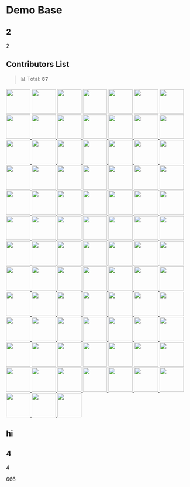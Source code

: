 # Demo Base

## 2
2

## Contributors List

> 📊 Total: <kbd>**87**</kbd>

<a href="https://github.com/simaQ" title="simaQ">
  <img src="https://avatars.githubusercontent.com/u/6628666?v=4" width="66" />
</a>
<a href="https://github.com/leungwensen" title="leungwensen">
  <img src="https://avatars.githubusercontent.com/u/1655789?v=4" width="66" />
</a>
<a href="https://github.com/hustcc" title="hustcc">
  <img src="https://avatars.githubusercontent.com/u/7856674?v=4" width="66" />
</a>
<a href="https://github.com/dxq613" title="dxq613">
  <img src="https://avatars.githubusercontent.com/u/1264678?v=4" width="66" />
</a>
<a href="https://github.com/elaine1234" title="elaine1234">
  <img src="https://avatars.githubusercontent.com/u/8325822?v=4" width="66" />
</a>
<a href="https://github.com/visiky" title="visiky">
  <img src="https://avatars.githubusercontent.com/u/15646325?v=4" width="66" />
</a>
<a href="https://github.com/zqlu" title="zqlu">
  <img src="https://avatars.githubusercontent.com/u/1142242?v=4" width="66" />
</a>
<a href="https://github.com/paleface001" title="paleface001">
  <img src="https://avatars.githubusercontent.com/u/5888974?v=4" width="66" />
</a>
<a href="https://github.com/brucetoo" title="brucetoo">
  <img src="https://avatars.githubusercontent.com/u/6925516?v=4" width="66" />
</a>
<a href="https://github.com/lxfu1" title="lxfu1">
  <img src="https://avatars.githubusercontent.com/u/31396322?v=4" width="66" />
</a>
<a href="https://github.com/apps/dependabot-preview" title="dependabot-preview[bot]">
  <img src="https://avatars.githubusercontent.com/in/2141?v=4" width="66" />
</a>
<a href="https://github.com/cipchk" title="cipchk">
  <img src="https://avatars.githubusercontent.com/u/2987467?v=4" width="66" />
</a>
<a href="https://github.com/xile611" title="xile611">
  <img src="https://avatars.githubusercontent.com/u/6111424?v=4" width="66" />
</a>
<a href="https://github.com/guisturdy" title="guisturdy">
  <img src="https://avatars.githubusercontent.com/u/7098619?v=4" width="66" />
</a>
<a href="https://github.com/afc163" title="afc163">
  <img src="https://avatars.githubusercontent.com/u/507615?v=4" width="66" />
</a>
<a href="https://github.com/pddpd" title="pddpd">
  <img src="https://avatars.githubusercontent.com/u/15177000?v=4" width="66" />
</a>
<a href="https://github.com/chenshuai2144" title="chenshuai2144">
  <img src="https://avatars.githubusercontent.com/u/8186664?v=4" width="66" />
</a>
<a href="https://github.com/ArranZeyuWang" title="ArranZeyuWang">
  <img src="https://avatars.githubusercontent.com/u/31071085?v=4" width="66" />
</a>
<a href="https://github.com/BBSQQ" title="BBSQQ">
  <img src="https://avatars.githubusercontent.com/u/35586469?v=4" width="66" />
</a>
<a href="https://github.com/maplor" title="maplor">
  <img src="https://avatars.githubusercontent.com/u/5591805?v=4" width="66" />
</a>
<a href="https://github.com/zhfanrui" title="zhfanrui">
  <img src="https://avatars.githubusercontent.com/u/6560377?v=4" width="66" />
</a>
<a href="https://github.com/xudafeng" title="xudafeng">
  <img src="https://avatars.githubusercontent.com/u/1011681?v=4" width="66" />
</a>
<a href="https://github.com/Leannechn" title="Leannechn">
  <img src="https://avatars.githubusercontent.com/u/6812138?v=4" width="66" />
</a>
<a href="https://github.com/Frezc" title="Frezc">
  <img src="https://avatars.githubusercontent.com/u/6942296?v=4" width="66" />
</a>
<a href="https://github.com/yujs" title="yujs">
  <img src="https://avatars.githubusercontent.com/u/16610138?v=4" width="66" />
</a>
<a href="https://github.com/liuzhenying" title="liuzhenying">
  <img src="https://avatars.githubusercontent.com/u/11748654?v=4" width="66" />
</a>
<a href="https://github.com/BlackGanglion" title="BlackGanglion">
  <img src="https://avatars.githubusercontent.com/u/9314735?v=4" width="66" />
</a>
<a href="https://github.com/janjakubnanista" title="janjakubnanista">
  <img src="https://avatars.githubusercontent.com/u/1451480?v=4" width="66" />
</a>
<a href="https://github.com/ParryQiu" title="ParryQiu">
  <img src="https://avatars.githubusercontent.com/u/11624840?v=4" width="66" />
</a>
<a href="https://github.com/Sai0514" title="Sai0514">
  <img src="https://avatars.githubusercontent.com/u/22516098?v=4" width="66" />
</a>
<a href="https://github.com/liximomo" title="liximomo">
  <img src="https://avatars.githubusercontent.com/u/9816225?v=4" width="66" />
</a>
<a href="https://github.com/yangguansen" title="yangguansen">
  <img src="https://avatars.githubusercontent.com/u/24775952?v=4" width="66" />
</a>
<a href="https://github.com/NewByVector" title="NewByVector">
  <img src="https://avatars.githubusercontent.com/u/20186737?v=4" width="66" />
</a>
<a href="https://github.com/wensen-lws" title="wensen-lws">
  <img src="https://avatars.githubusercontent.com/u/9054130?v=4" width="66" />
</a>
<a href="https://github.com/ShaofeiZi" title="ShaofeiZi">
  <img src="https://avatars.githubusercontent.com/u/19340899?v=4" width="66" />
</a>
<a href="https://github.com/wangyu-kelly" title="wangyu-kelly">
  <img src="https://avatars.githubusercontent.com/u/2370929?v=4" width="66" />
</a>
<a href="https://github.com/georgezouq" title="georgezouq">
  <img src="https://avatars.githubusercontent.com/u/5990860?v=4" width="66" />
</a>
<a href="https://github.com/xrkffgg" title="xrkffgg">
  <img src="https://avatars.githubusercontent.com/u/29775873?v=4" width="66" />
</a>
<a href="https://github.com/AmbitionC" title="AmbitionC">
  <img src="https://avatars.githubusercontent.com/u/20624676?v=4" width="66" />
</a>
<a href="https://github.com/junhaideng" title="junhaideng">
  <img src="https://avatars.githubusercontent.com/u/47896650?v=4" width="66" />
</a>
<a href="https://github.com/illumen" title="illumen">
  <img src="https://avatars.githubusercontent.com/u/210810?v=4" width="66" />
</a>
<a href="https://github.com/fnune" title="fnune">
  <img src="https://avatars.githubusercontent.com/u/16181067?v=4" width="66" />
</a>
<a href="https://github.com/recaph" title="recaph">
  <img src="https://avatars.githubusercontent.com/u/704289?v=4" width="66" />
</a>
<a href="https://github.com/MrHeer" title="MrHeer">
  <img src="https://avatars.githubusercontent.com/u/18595761?v=4" width="66" />
</a>
<a href="https://github.com/huacnlee" title="huacnlee">
  <img src="https://avatars.githubusercontent.com/u/5518?v=4" width="66" />
</a>
<a href="https://github.com/yuzhanglong" title="yuzhanglong">
  <img src="https://avatars.githubusercontent.com/u/56540811?v=4" width="66" />
</a>
<a href="https://github.com/kagawagao" title="kagawagao">
  <img src="https://avatars.githubusercontent.com/u/6930280?v=4" width="66" />
</a>
<a href="https://github.com/0nza1101" title="0nza1101">
  <img src="https://avatars.githubusercontent.com/u/13056641?v=4" width="66" />
</a>
<a href="https://github.com/jdbence" title="jdbence">
  <img src="https://avatars.githubusercontent.com/u/389775?v=4" width="66" />
</a>
<a href="https://github.com/kedanielwu" title="kedanielwu">
  <img src="https://avatars.githubusercontent.com/u/20550635?v=4" width="66" />
</a>
<a href="https://github.com/yagao0o" title="yagao0o">
  <img src="https://avatars.githubusercontent.com/u/4001379?v=4" width="66" />
</a>
<a href="https://github.com/xiaoyu-tamu" title="xiaoyu-tamu">
  <img src="https://avatars.githubusercontent.com/u/33362998?v=4" width="66" />
</a>
<a href="https://github.com/hero-guo" title="hero-guo">
  <img src="https://avatars.githubusercontent.com/u/9426569?v=4" width="66" />
</a>
<a href="https://github.com/JunYang-tes" title="JunYang-tes">
  <img src="https://avatars.githubusercontent.com/u/17270099?v=4" width="66" />
</a>
<a href="https://github.com/RuanXuSong" title="RuanXuSong">
  <img src="https://avatars.githubusercontent.com/u/39564114?v=4" width="66" />
</a>
<a href="https://github.com/RaoHai" title="RaoHai">
  <img src="https://avatars.githubusercontent.com/u/566097?v=4" width="66" />
</a>
<a href="https://github.com/SayakaOno" title="SayakaOno">
  <img src="https://avatars.githubusercontent.com/u/33141219?v=4" width="66" />
</a>
<a href="https://github.com/SentretC" title="SentretC">
  <img src="https://avatars.githubusercontent.com/u/44996835?v=4" width="66" />
</a>
<a href="https://github.com/tbroadley" title="tbroadley">
  <img src="https://avatars.githubusercontent.com/u/8731922?v=4" width="66" />
</a>
<a href="https://github.com/charleyw" title="charleyw">
  <img src="https://avatars.githubusercontent.com/u/1860329?v=4" width="66" />
</a>
<a href="https://github.com/BuggMaker" title="BuggMaker">
  <img src="https://avatars.githubusercontent.com/u/25820633?v=4" width="66" />
</a>
<a href="https://github.com/YanYuanFE" title="YanYuanFE">
  <img src="https://avatars.githubusercontent.com/u/17774285?v=4" width="66" />
</a>
<a href="https://github.com/yanglbme" title="yanglbme">
  <img src="https://avatars.githubusercontent.com/u/21008209?v=4" width="66" />
</a>
<a href="https://github.com/aminwangaa" title="aminwangaa">
  <img src="https://avatars.githubusercontent.com/u/42959482?v=4" width="66" />
</a>
<a href="https://github.com/ch-daisy" title="ch-daisy">
  <img src="https://avatars.githubusercontent.com/u/10071628?v=4" width="66" />
</a>
<a href="https://github.com/cmdfas" title="cmdfas">
  <img src="https://avatars.githubusercontent.com/u/19399732?v=4" width="66" />
</a>
<a href="https://github.com/Alyetama" title="Alyetama">
  <img src="https://avatars.githubusercontent.com/u/56323389?v=4" width="66" />
</a>
<a href="https://github.com/Hazyzh" title="Hazyzh">
  <img src="https://avatars.githubusercontent.com/u/21355783?v=4" width="66" />
</a>
<a href="https://github.com/ioslh" title="ioslh">
  <img src="https://avatars.githubusercontent.com/u/3898898?v=4" width="66" />
</a>
<a href="https://github.com/jinhuiWong" title="jinhuiWong">
  <img src="https://avatars.githubusercontent.com/u/23117130?v=4" width="66" />
</a>
<a href="https://github.com/forbreak" title="forbreak">
  <img src="https://avatars.githubusercontent.com/u/6947976?v=4" width="66" />
</a>
<a href="https://github.com/nekocode" title="nekocode">
  <img src="https://avatars.githubusercontent.com/u/4783781?v=4" width="66" />
</a>
<a href="https://github.com/laispace" title="laispace">
  <img src="https://avatars.githubusercontent.com/u/2217416?v=4" width="66" />
</a>
<a href="https://github.com/sunhui-blog" title="sunhui-blog">
  <img src="https://avatars.githubusercontent.com/u/5698245?v=4" width="66" />
</a>
<a href="https://github.com/troy351" title="troy351">
  <img src="https://avatars.githubusercontent.com/u/8372385?v=4" width="66" />
</a>
<a href="https://github.com/vaezc" title="vaezc">
  <img src="https://avatars.githubusercontent.com/u/10349316?v=4" width="66" />
</a>
<a href="https://github.com/x22x22" title="x22x22">
  <img src="https://avatars.githubusercontent.com/u/3389949?v=4" width="66" />
</a>
<a href="https://github.com/xiaobindebingo" title="xiaobindebingo">
  <img src="https://avatars.githubusercontent.com/u/33923136?v=4" width="66" />
</a>
<a href="https://github.com/yonggeCode" title="yonggeCode">
  <img src="https://avatars.githubusercontent.com/u/51503130?v=4" width="66" />
</a>
<a href="https://github.com/zhangzhonghe" title="zhangzhonghe">
  <img src="https://avatars.githubusercontent.com/u/38434641?v=4" width="66" />
</a>
<a href="https://github.com/zsirfs" title="zsirfs">
  <img src="https://avatars.githubusercontent.com/u/22249411?v=4" width="66" />
</a>
<a href="https://github.com/Jon-Millent" title="Jon-Millent">
  <img src="https://avatars.githubusercontent.com/u/17584565?v=4" width="66" />
</a>
<a href="https://github.com/cnryb" title="cnryb">
  <img src="https://avatars.githubusercontent.com/u/3817284?v=4" width="66" />
</a>
<a href="https://github.com/wenbin-im" title="wenbin-im">
  <img src="https://avatars.githubusercontent.com/u/11540271?v=4" width="66" />
</a>
<a href="https://github.com/caoxiemeihao" title="caoxiemeihao">
  <img src="https://avatars.githubusercontent.com/u/26263658?v=4" width="66" />
</a>
<a href="https://github.com/dengfuping" title="dengfuping">
  <img src="https://avatars.githubusercontent.com/u/14918822?v=4" width="66" />
</a>
<a href="https://github.com/ascoders" title="ascoders">
  <img src="https://avatars.githubusercontent.com/u/7970947?v=4" width="66" />
</a>

## hi


## 4

4

666
